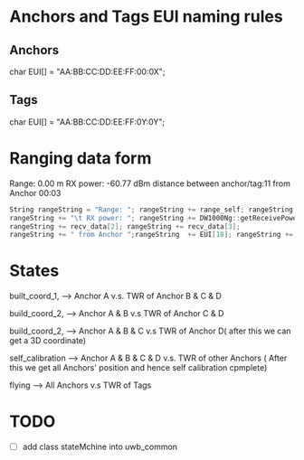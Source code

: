 # Anchors and Tags EUI naming rules

## Anchors

char EUI[] = "AA:BB:CC:DD:EE:FF:00:0X";

## Tags

char EUI[] = "AA:BB:CC:DD:EE:FF:0Y:0Y";

# Ranging data form

Range: 0.00 m    RX power: -60.77 dBm distance between anchor/tag:11 from Anchor 00:03

```c
String rangeString = "Range: "; rangeString += range_self; rangeString += " m";
rangeString += "\t RX power: "; rangeString += DW1000Ng::getReceivePower(); rangeString += " dBm distance between anchor/tag:";
rangeString += recv_data[2]; rangeString += recv_data[3];
rangeString += " from Anchor ";rangeString  += EUI[18]; rangeString += EUI[19]; rangeString += EUI[20];rangeString += EUI[21];rangeString += EUI[22];rangeString += EUI[23];
```

# States

built_coord_1, --> Anchor A v.s. TWR of Anchor B & C & D

build_coord_2, --> Anchor A & B v.s TWR of Anchor C & D

build_coord_2, --> Anchor A & B & C v.s TWR of Anchor D( after this we can get a 3D coordinate)

self_calibration --> Anchor A & B & C & D v.s. TWR of other Anchors ( After this we get all Anchors' position and hence self calibration cpmplete)

flying --> All Anchors v.s TWR of Tags

# TODO

* [ ]  add class stateMchine into uwb_common
